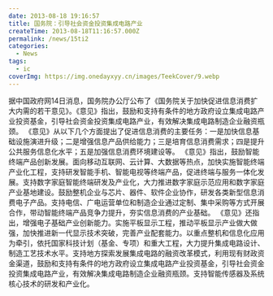 ```yaml
---
date: 2013-08-18 19:16:57
title: 国务院：引导社会资金投资集成电路产业
createTime: 2013-08-18T11:16:57.000Z
permalink: /news/15ti2
categories:
  - News
tags:
  - ic
coverImg: https://img.onedayxyy.cn/images/TeekCover/9.webp
---
```


据中国政府网14日消息，国务院办公厅公布了《国务院关于加快促进信息消费扩大内需的若干意见》。《意见》指出，鼓励和支持有条件的地方政府设立集成电路产业投资基金，引导社会资金投资集成电路产业，有效解决集成电路制造企业融资瓶颈。 《意见》从以下几个方面提出了促进信息消费的主要任务：一是加快信息基础设施演进升级；二是增强信息产品供给能力；三是培育信息消费需求；四是提升公共服务信息化水平；五是加强信息消费环境建设等。 《意见》指出，鼓励智能终端产品创新发展。面向移动互联网、云计算、大数据等热点，加快实施智能终端产业化工程，支持研发智能手机、智能电视等终端产品，促进终端与服务一体化发展。支持数字家庭智能终端研发及产业化，大力推进数字家庭示范应用和数字家庭产业基地建设。鼓励整机企业与芯片、器件、软件企业协作，研发各类新型信息消费电子产品。支持电信、广电运营单位和制造企业通过定制、集中采购等方式开展合作，带动智能终端产品竞争力提升，夯实信息消费的产业基础。 《意见》还指出，增强电子基础产业创新能力。实施平板显示工程，推动平板显示产业做大做强，加快推进新一代显示技术突破，完善产业配套能力。以重点整机和信息化应用为牵引，依托国家科技计划（基金、专项）和重大工程，大力提升集成电路设计、制造工艺技术水平。支持地方探索发展集成电路的融资改革模式，利用现有财政资金渠道，鼓励和支持有条件的地方政府设立集成电路产业投资基金，引导社会资金投资集成电路产业，有效解决集成电路制造企业融资瓶颈。支持智能传感器及系统核心技术的研发和产业化。

